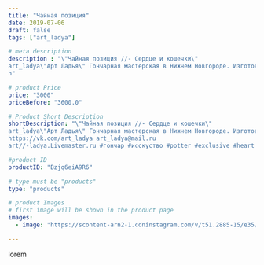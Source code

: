 ```yaml
---
title: "Чайная позиция"
date: 2019-07-06
draft: false
tags: ["art_ladya"]

# meta description
description : "\"Чайная позиция //- Сердце и кошечки\" 
art_ladya\"Арт Ладья\" Гончарная мастерская в Нижнем Новгороде. Изготовление керамики и мастер//-классы по обучению. 
h"

# product Price
price: "3000"
priceBefore: "3600.0"

# Product Short Description
shortDescription: "\"Чайная позиция //- Сердце и кошечки\" 
art_ladya\"Арт Ладья\" Гончарная мастерская в Нижнем Новгороде. Изготовление керамики и мастер//-классы по обучению. 
https://vk.com/art_ladya art_ladya@mail.ru 
art//-ladya.Livemaster.ru #гончар #исскуство #potter #exclusive #heart #керамикаручнаяработа #керамиканазаказ #handmade #керамика #гончарнаяпосуда #эксклюзивнаякерамика #painter #decor #ceramicar #nntoday #claygoods #restaurant #earthenware #ceramic #design #ceramicart #сердце #авторскаякерамика #love #decor #claygoods #tankard #earthenware #ceramic #design #кружка #чашечка #ceramicart #clay #cat #кошки #авторскаякерамика"

#product ID
productID: "Bzjq6eiA9R6"

# type must be "products"
type: "products"

# product Images
# first image will be shown in the product page
images:
  - image: "https://scontent-arn2-1.cdninstagram.com/v/t51.2885-15/e35/65082442_325354445079267_3907825130510876797_n.jpg?tp=1&_nc_ht=scontent-arn2-1.cdninstagram.com&_nc_cat=103&_nc_ohc=jQsaI8Q1bIkAX82EGMC&ccb=7-4&oh=606d18eb74194cb0c2421d0abd59f45e&oe=608341EA&_nc_sid=86f79a&ig_cache_key=MjA4MTY5NjE4OTI0MTM0OTI0Mg%3D%3D.2-ccb7-4"

---
```

lorem
